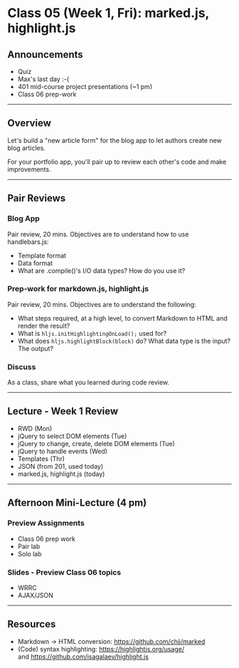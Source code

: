 # Class 05 (Week 1, Fri): marked.js, highlight.js

## Announcements
- Quiz
- Max's last day :-(
- 401 mid-course project presentations (~1 pm)
- Class 06 prep-work

---
## Overview
Let's build a "new article form" for the blog app to let authors create new blog articles.

For your portfolio app, you'll pair up to review each other's code and make improvements.

---
## Pair Reviews

### Blog App
Pair review, 20 mins. Objectives are to understand how to use handlebars.js:
- Template format
- Data format
- What are .compile()'s I/O data types? How do you use it?

### Prep-work for markdown.js, highlight.js
Pair review, 20 mins. Objectives are to understand the following:
- What steps required, at a high level, to convert Markdown to HTML and render the result?
- What is `hljs.initHighlightingOnLoad();` used for?
- What does `hljs.highlightBlock(block)` do? What data type is the input? The output?

### Discuss
As a class, share what you learned during code review.

---
## Lecture - Week 1 Review
- RWD (Mon)
- jQuery to select DOM elements (Tue)
- jQuery to change, create, delete DOM elements (Tue)
- jQuery to handle events (Wed)
- Templates (Thr)
- JSON (from 201, used today)
- marked.js, highlight.js (today)

---
## Afternoon Mini-Lecture (4 pm)

### Preview Assignments
- Class 06 prep work
- Pair lab
- Solo lab

### Slides - Preview Class 06 topics
- WRRC
- AJAX/JSON

---
## Resources
- Markdown -> HTML conversion: https://github.com/chjj/marked
- (Code) syntax highlighting: https://highlightjs.org/usage/<br>
  and https://github.com/isagalaev/highlight.js
